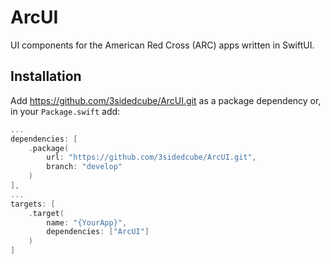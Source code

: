 # ArcUI

UI components for the American Red Cross (ARC) apps written in SwiftUI.

## Installation

Add https://github.com/3sidedcube/ArcUI.git as a package dependency or, in your `Package.swift` add:

```swift
...
dependencies: [
    .package(
        url: "https://github.com/3sidedcube/ArcUI.git",
        branch: "develop"
    )
],
...
targets: [
    .target(
        name: "{YourApp}",
        dependencies: ["ArcUI"]
    )
]
```

